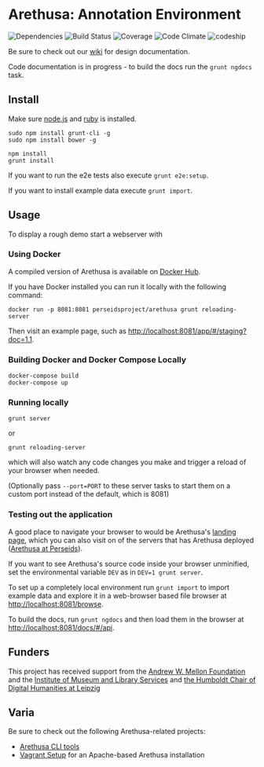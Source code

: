 # Arethusa: Annotation Environment

![Dependencies](https://gemnasium.com/alpheios-project/arethusa.svg)
![Build Status](https://travis-ci.org/alpheios-project/arethusa.svg?branch=master)
![Coverage](https://coveralls.io/repos/alpheios-project/arethusa/badge.svg?branch=master)
![Code Climate](https://codeclimate.com/github/alpheios-project/arethusa/badges/gpa.svg)
![codeship](https://www.codeship.io/projects/1fbcf7f0-b01d-0131-a029-52deea7632c1/status)

Be sure to check out our [wiki](https://github.com/alpheios-project/arethusa/wiki) for design documentation.

Code documentation is in progress - to build the docs run the `grunt ngdocs` task. 

## Install

Make sure [node.js](http://nodejs.org) and [ruby](http://www.ruby-lang.org) is installed.

```
sudo npm install grunt-cli -g
sudo npm install bower -g

npm install
grunt install
```

If you want to run the e2e tests also execute `grunt e2e:setup`.

If you want to install example data execute `grunt import`. 

## Usage

To display a rough demo start a webserver with

### Using Docker

A compiled version of Arethusa is available on [Docker Hub](https://hub.docker.com/r/perseidsproject/arethusa).

If you have Docker installed you can run it locally with the following command:

```
docker run -p 8081:8081 perseidsproject/arethusa grunt reloading-server
```

Then visit an example page, such as
[http://localhost:8081/app/#/staging?doc=1.1](http://localhost:8081/app/#/staging?doc=1.1).

### Building Docker and Docker Compose Locally

```
docker-compose build
docker-compose up
```

### Running locally

```
grunt server
```

or

```
grunt reloading-server
```

which will also watch any code changes you make and trigger a reload of
your browser when needed.

(Optionally pass `--port=PORT` to these server tasks to start them on a
custom port instead of the default, which is 8081)

### Testing out the application

A good place to navigate your browser to would be Arethusa's
[landing page](http://localhost:8081/app/#/), which you can also visit
on of the servers that has Arethusa deployed ([Arethusa at Perseids](http://sosol.perseids.org/tools/arethusa/app/#/)).


If you want to see Arethusa's source code inside your browser
unminified, set the environmental variable `DEV` as in `DEV=1 grunt
server`.

To set up a completely local environment run `grunt import` to import
example data and explore it in a web-browser based file browser at
[http://localhost:8081/browse](http://localhost:8081/browse).

To build the docs, run `grunt ngdocs` and then load them 
in the browser at [http://localhost:8081/docs/#/api](http://localhost:8081/docs/#/api).

## Funders

This project has received support from the [Andrew W. Mellon Foundation](http://www.mellon.org/) and the [Institute of Museum and Library Services](http://imls.gov/) and [the Humboldt Chair of Digital Humanities at Leipzig](http://www.dh.uni-leipzig.de/wo/)

## Varia

Be sure to check out the following Arethusa-related projects:
- [Arethusa CLI tools](http://github.com/alpheios-project/arethusa-cli)
- [Vagrant Setup](http://github.com/alpheios-project/arethusa-vagrant) for an Apache-based Arethusa installation

